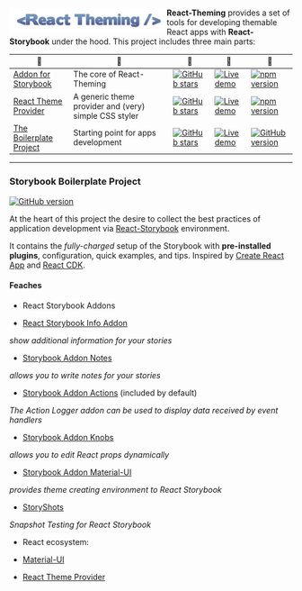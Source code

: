 
#### [<img src="doc/logo-small.png" align="left" class="logo" width="280"/>](https://github.com/sm-react/react-theming) 
 
####

####
 
 
**React-Theming** provides a set of tools for developing themable React apps with **React-Storybook** under the hood. This project includes three main parts:

 :small_blue_diamond: | :small_blue_diamond:  |  :small_blue_diamond:  | :small_blue_diamond:  |  :small_blue_diamond:  
------ | ----- | ------ | ---- | ----
[Addon for Storybook](https://github.com/sm-react/storybook-addon-material-ui) | The core of React-Theming | [![GitHub stars](https://img.shields.io/github/stars/sm-react/storybook-addon-material-ui.svg?style=social&label=Star)](https://github.com/sm-react/storybook-addon-material-ui) | [![Live demo](https://img.shields.io/badge/Live%20Demo-%20Storybook-brightgreen.svg)](https://sm-react.github.io/storybook-addon-material-ui) | [![npm version](https://badge.fury.io/js/storybook-addon-material-ui.svg)](https://badge.fury.io/js/storybook-addon-material-ui) 
[React Theme Provider](https://github.com/sm-react/react-theme-provider) | A generic theme provider and (very) simple CSS styler |  [![GitHub stars](https://img.shields.io/github/stars/sm-react/react-theme-provider.svg?style=social&label=Star)](https://github.com/sm-react/react-theme-provider) | [![Live demo](https://img.shields.io/badge/Live%20Demo-%20Storybook-brightgreen.svg)](https://sm-react.github.io/react-theme-provider) | [![npm version](https://badge.fury.io/js/react-theme-provider.svg)](https://badge.fury.io/js/react-theme-provider)  
[The Boilerplate Project](https://github.com/UsulPro/myjunkstaff/blob/master/docs/readme.md#boilerplate-project) | Starting point for apps development | [![GitHub stars](https://img.shields.io/github/stars/sm-react/react-theming.svg?style=social&label=Star)](https://github.com/sm-react/react-theming) | [![Live demo](https://img.shields.io/badge/Live%20Demo-%20Storybook-brightgreen.svg)](https://sm-react.github.io/react-theming) | [![GitHub version](https://badge.fury.io/gh/sm-react%2Freact-theming.svg)](https://badge.fury.io/gh/sm-react%2Freact-theming)

---

### Storybook Boilerplate Project

[![GitHub version](https://badge.fury.io/gh/sm-react%2Freact-theming.svg)](https://badge.fury.io/gh/sm-react%2Freact-theming)


At the heart of this project the desire to collect the best practices of application development via [React-Storybook](https://github.com/storybooks/react-storybook) environment.

It contains the *fully-charged* setup of the Storybook with **pre-installed plugins**, configuration, quick examples, and tips. Inspired by [Create React App](https://github.com/facebookincubator/create-react-app) and [React CDK](https://github.com/kadirahq/react-cdk).

#### Feaches

- React Storybook Addons

 - [React Storybook Info Addon](https://github.com/storybooks/react-storybook-addon-info)

*show additional information for your stories*

 - [Storybook Addon Notes](https://github.com/storybooks/storybook-addon-notes)

*allows you to write notes for your stories*

 - [Storybook Addon Actions](https://github.com/storybooks/storybook-addon-actions) (included by default)

*The Action Logger addon can be used to display data received by event handlers*

 - [Storybook Addon Knobs ](https://github.com/storybooks/storybook-addon-knobs)

*allows you to edit React props dynamically*

 - [Storybook Addon Material-UI](https://github.com/sm-react/storybook-addon-material-ui)

*provides theme creating environment to React Storybook*

- [StoryShots](https://github.com/storybooks/storyshots)

*Snapshot Testing for React Storybook*

- React ecosystem:

 - [Material-UI](http://www.material-ui.com/#/)
 
 - [React Theme Provider](https://github.com/sm-react/react-theme-provider)

 




